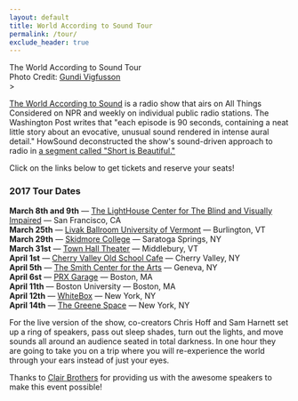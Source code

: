 ```yaml
---
layout: default
title: World According to Sound Tour
permalink: /tour/
exclude_header: true
---
```


<div class='tour-header'>The World According to Sound Tour</div>
<div class='tour-header-image'></div>
<div class='tour-photo-credit'>Photo Credit: <a href="http://www.vigfusson.com/">Gundi Vigfusson</a></div>>


<div class='tour-dates'>
    <p><a href='/'>The World According to Sound</a> is a radio show that airs on All Things Considered on NPR and weekly on individual public radio stations. The Washington Post writes that "each episode is 90 seconds, containing a neat little story about an evocative, unusual sound rendered in intense aural detail." HowSound deconstructed the show's sound-driven approach to radio in <a href='http://transom.org/2016/short-is-beautiful/'>a segment called "Short is Beautiful."</a>
    </p>
    <p>Click on the links below to get tickets and reserve your seats!
    </p>
    <h3>2017 Tour Dates</h3>
    <div>
        <span><b>March 8th and 9th</b></span>
        <span>&mdash;</span>
        <a href='http://lighthouse-sf.org/blog/tag/the-world-according-to-sound/'>
        The LightHouse Center for The Blind and Visually Impaired</a>
        <span>&mdash;</span>
        <span>San Francisco, CA</span>
    </div>
    <div>
        <span><b>March 25th</b></span>
        <span>&mdash;</span>
        <a href='https://www.uvm.edu/~uvmpr/?Page=EMS&event=2490034'>
        Livak Ballroom University of Vermont</a>
        <span>&mdash;</span>
        <span>Burlington, VT</span>
    </div>
    <div>
        <span><b>March 29th</b></span>
        <span>&mdash;</span>
        <a href='http://calendar.skidmore.edu/MasterCalendar/EventDetails.aspx?data=hHr80o3M7J5KAuKMYVX%2f%2fHf72zD%2bi0bEDaeanR1tDeodTPI3fPrV7z6sGOuB5P5%2b'>
        Skidmore College</a>
        <span>&mdash;</span>
        <span>Saratoga Springs, NY</span>
    </div>
    <div>
        <span><b>March 31st</b></span>
        <span>&mdash;</span>
        <a href='http://www.townhalltheater.org/calendar-and-tickets/Town'>
        Town Hall Theater</a>
        <span>&mdash;</span>
        <span>Middlebury, VT</span>
    </div>
    <div>
        <span><b>April 1st</b></span>
        <span>&mdash;</span>
        <a href='https://www.eventbrite.com/e/the-world-according-to-sound-at-the-old-school-cafe-tickets-32561584576'>
        Cherry Valley Old School Cafe</a>
        <span>&mdash;</span>
        <span>Cherry Valley, NY</span>
    </div>
    <div>
        <span><b>April 5th</b></span>
        <span>&mdash;</span>
        <a href='http://thesmith.org/'>
        The Smith Center for the Arts</a>
        <span>&mdash;</span>
        <span>Geneva, NY</span>
    </div>
    <div>
        <span><b>April 6st</b></span>
        <span>&mdash;</span>
        <a href='https://www.eventbrite.com/e/the-world-according-to-sound-at-the-prx-garage-tickets-32877043121'>
        PRX Garage</a>
        <span>&mdash;</span>
        <span>Boston, MA</span>
    </div>
    <div>
        <span><b>April 11th</b></span>
        <span>&mdash;</span>
        <span>Boston University</span>
        <span>&mdash;</span>
        <span>Boston, MA</span>
    </div>
    <div>
        <span><b>April 12th</b></span>
        <span>&mdash;</span>
        <a href='https://www.eventbrite.com/e/the-world-according-to-sound-at-the-whitebox-tickets-32965235908'>
        WhiteBox</a>
        <span>&mdash;</span>
        <span>New York, NY</span>
    </div>
    <div>
        <span><b>April 14th</b></span>
        <span>&mdash;</span>
        <a href='http://www.thegreenespace.org/events/thegreenespace/2017/apr/14/world-according-sound/'>
        The Greene Space</a>
        <span>&mdash;</span>
        <span>New York, NY</span>
    </div>
</div>

<div class='tour-description'>
    <p>For the live version of the show, co-creators Chris Hoff and Sam Harnett set up a ring of speakers, pass out sleep shades, turn out the lights, and move sounds all around an audience seated in total darkness. In one hour they are going to take you on a trip where you will re-experience the world through your ears instead of just your eyes.</p>
    <p>Thanks to <a href='http://www.clairbrothers.com/'>Clair Brothers</a> for providing us with the awesome speakers to make this event possible!</p>
</div>
